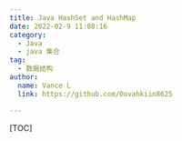 ```yaml
---
title: Java HashSet and HashMap
date: 2022-02-9 11:08:16
category:
  - Java
  - java 集合
tag:
  - 数据结构
author:
  name: Vance L
  link: https://github.com/Dovahkiin8625

---
```






[TOC]

